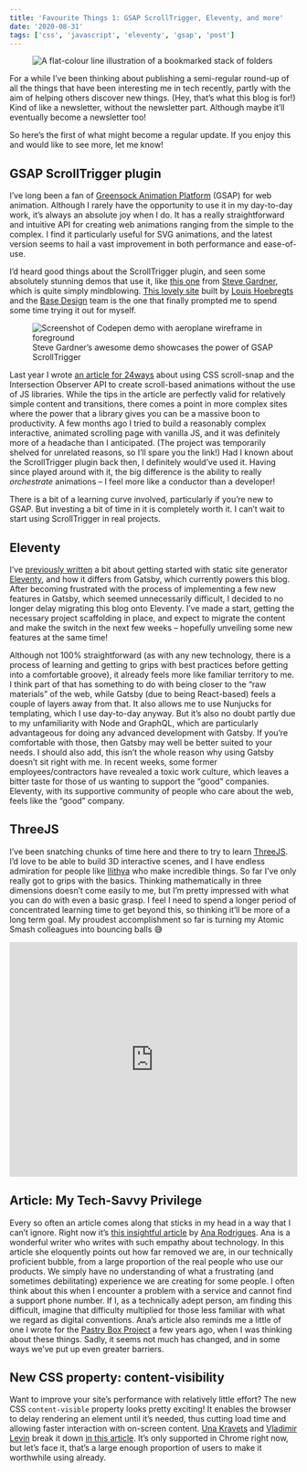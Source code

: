 ```yaml
---
title: 'Favourite Things 1: GSAP ScrollTrigger, Eleventy, and more'
date: '2020-08-31'
tags: ['css', 'javascript', 'eleventy', 'gsap', 'post']
---
```


<figure>
  <img src="/favourite-things.svg" alt="A flat-colour line illustration of a bookmarked stack of folders">
</figure>

For a while I’ve been thinking about publishing a semi-regular round-up of all the things that have been interesting me in tech recently, partly with the aim of helping others discover new things. (Hey, that’s what this blog is for!) Kind of like a newsletter, without the newsletter part. Although maybe it’ll eventually become a newsletter too!

So here’s the first of what might become a regular update. If you enjoy this and would like to see more, let me know!

## GSAP ScrollTrigger plugin

I’ve long been a fan of [Greensock Animation Platform](https://greensock.com/) (GSAP) for web animation. Although I rarely have the opportunity to use it in my day-to-day work, it’s always an absolute joy when I do. It has a really straightforward and intuitive API for creating web animations ranging from the simple to the complex. I find it particularly useful for SVG animations, and the latest version seems to hail a vast improvement in both performance and ease-of-use.

I’d heard good things about the ScrollTrigger plugin, and seen some absolutely stunning demos that use it, like [this one](https://codepen.io/ste-vg/full/GRooLza) from [Steve Gardner](https://twitter.com/steeevg), which is quite simply mindblowing. [This lovely site](https://www.una-europa.eu/) built by [Louis Hoebregts](https://twitter.com/Mamboleoo) and the [Base Design](https://twitter.com/Base_Design) team is the one that finally prompted me to spend some time trying it out for myself.

<figure>
  <img src="/favourite-things-01.jpg" alt="Screenshot of Codepen demo with aeroplane wireframe in foreground">
  <figcaption>Steve Gardner’s awesome demo showcases the power of GSAP ScrollTrigger</figcaption>
</figure>

Last year I wrote [an article for 24ways](https://24ways.org/2019/beautiful-scrolling-experiences-without-libraries/) about using CSS scroll-snap and the Intersection Observer API to create scroll-based animations without the use of JS libraries. While the tips in the article are perfectly valid for relatively simple content and transitions, there comes a point in more complex sites where the power that a library gives you can be a massive boon to productivity. A few months ago I tried to build a reasonably complex interactive, animated scrolling page with vanilla JS, and it was definitely more of a headache than I anticipated. (The project was temporarily shelved for unrelated reasons, so I’ll spare you the link!) Had I known about the ScrollTrigger plugin back then, I definitely would’ve used it. Having since played around with it, the big difference is the ability to really _orchestrate_ animations – I feel more like a conductor than a developer!

There is a bit of a learning curve involved, particularly if you’re new to GSAP. But investing a bit of time in it is completely worth it. I can’t wait to start using ScrollTrigger in real projects.

## Eleventy

I’ve [previously written](/from-gatsby-to-eleventy/) a bit about getting started with static site generator [Eleventy](https://www.11ty.dev/), and how it differs from Gatsby, which currently powers this blog. After becoming frustrated with the process of implementing a few new features in Gatsby, which seemed unnecessarily difficult, I decided to no longer delay migrating this blog onto Eleventy. I’ve made a start, getting the necessary project scaffolding in place, and expect to migrate the content and make the switch in the next few weeks – hopefully unveiling some new features at the same time!

Although not 100% straightforward (as with any new technology, there is a process of learning and getting to grips with best practices before getting into a comfortable groove), it already feels more like familiar territory to me. I think part of that has something to do with being closer to the “raw materials” of the web, while Gatsby (due to being React-based) feels a couple of layers away from that. It also allows me to use Nunjucks for templating, which I use day-to-day anyway. But it’s also no doubt partly due to my unfamiliarity with Node and GraphQL, which are particularly advantageous for doing any advanced development with Gatsby. If you’re comfortable with those, then Gatsby may well be better suited to your needs. I should also add, this isn’t the whole reason why using Gatsby doesn’t sit right with me. In recent weeks, some former employees/contractors have revealed a toxic work culture, which leaves a bitter taste for those of us wanting to support the “good” companies. Eleventy, with its supportive community of people who care about the web, feels like the “good” company.

## ThreeJS

I’ve been snatching chunks of time here and there to try to learn [ThreeJS](https://threejs.org/). I’d love to be able to build 3D interactive scenes, and I have endless admiration for people like [Ilithya](https://www.ilithya.rocks/) who make incredible things. So far I’ve only really got to grips with the basics. Thinking mathematically in three dimensions doesn’t come easily to me, but I’m pretty impressed with what you can do with even a basic grasp. I feel I need to spend a longer period of concentrated learning time to get beyond this, so thinking it’ll be more of a long term goal. My proudest accomplishment so far is turning my Atomic Smash colleagues into bouncing balls 😅

<iframe height="411" style="width: 100%;" scrolling="no" title="ThreeJS Atomic Smash team" src="https://codepen.io/michellebarker/embed/oNxNKRE?height=411&theme-id=dark&default-tab=result" frameborder="no" loading="lazy" allowtransparency="true" allowfullscreen="true">
  See the Pen <a href='https://codepen.io/michellebarker/pen/oNxNKRE'>ThreeJS Atomic Smash team</a> by Michelle Barker
  (<a href='https://codepen.io/michellebarker'>@michellebarker</a>) on <a href='https://codepen.io'>CodePen</a>.
</iframe>

## Article: My Tech-Savvy Privilege

Every so often an article comes along that sticks in my head in a way that I can’t ignore. Right now it’s [this insightful article](https://ohhelloana.blog/my-tech-savvy-privilege/) by [Ana Rodrigues](https://twitter.com/ohhelloana). Ana is a wonderful writer who writes with such empathy about technology. In this article she eloquently points out how far removed we are, in our technically proficient bubble, from a large proportion of the real people who use our products. We simply have no understanding of what a frustrating (and sometimes debilitating) experience we are creating for some people. I often think about this when I encounter a problem with a service and cannot find a support phone number. If I, as a technically adept person, am finding this difficult, imagine that difficulty multiplied for those less familiar with what we regard as digital conventions. Ana’s article also reminds me a little of one I wrote for the [Pastry Box Project](https://the-pastry-box-project.net/michelle-barker/2015-march-4) a few years ago, when I was thinking about these things. Sadly, it seems not much has changed, and in some ways we’ve put up even greater barriers.

## New CSS property: content-visibility

Want to improve your site’s performance with relatively little effort? The new CSS `content-visible` property looks pretty exciting! It enables the browser to delay rendering an element until it’s needed, thus cutting load time and allowing faster interaction with on-screen content. [Una Kravets](https://twitter.com/una) and [Vladimir Levin](https://web.dev/authors/vladimirlevin/) break it down [in this article](https://web.dev/content-visibility/). It’s only supported in Chrome right now, but let’s face it, that’s a large enough proportion of users to make it worthwhile using already.

